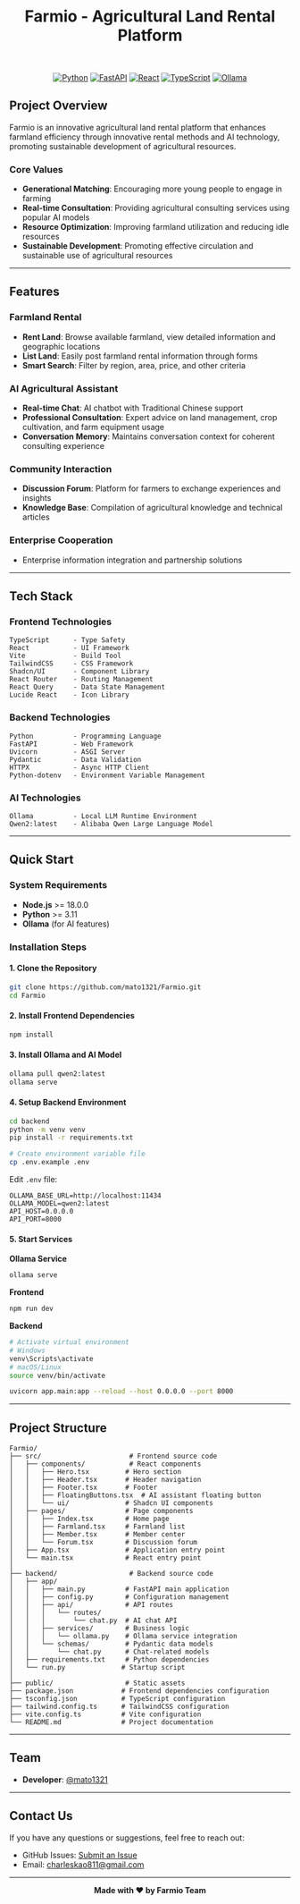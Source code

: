 <div align="center">

# Farmio - Agricultural Land Rental Platform

<br/>

[![Python](https://img.shields.io/badge/Python-≥3.11-3776AB.svg?logo=python)](https://www.python.org/)
[![FastAPI](https://img.shields.io/badge/FastAPI-0.104.1-009688.svg?logo=fastapi)](https://fastapi.tiangolo.com/)
[![React](https://img.shields.io/badge/React-18.3.1-61DAFB.svg?logo=react)](https://reactjs.org/)
[![TypeScript](https://img.shields.io/badge/TypeScript-5.8.3-3178C6.svg?logo=typescript)](https://www.typescriptlang.org/)
[![Ollama](https://img.shields.io/badge/Ollama-AI-000000.svg?logo=ollama)](https://ollama.ai/)

</div>

## Project Overview

Farmio is an innovative agricultural land rental platform that enhances farmland efficiency through innovative rental methods and AI technology, promoting sustainable development of agricultural resources.

### Core Values

- **Generational Matching**: Encouraging more young people to engage in farming
- **Real-time Consultation**: Providing agricultural consulting services using popular AI models
- **Resource Optimization**: Improving farmland utilization and reducing idle resources
- **Sustainable Development**: Promoting effective circulation and sustainable use of agricultural resources

---

## Features

### Farmland Rental
- **Rent Land**: Browse available farmland, view detailed information and geographic locations
- **List Land**: Easily post farmland rental information through forms
- **Smart Search**: Filter by region, area, price, and other criteria

### AI Agricultural Assistant
- **Real-time Chat**: AI chatbot with Traditional Chinese support
- **Professional Consultation**: Expert advice on land management, crop cultivation, and farm equipment usage
- **Conversation Memory**: Maintains conversation context for coherent consulting experience

### Community Interaction
- **Discussion Forum**: Platform for farmers to exchange experiences and insights
- **Knowledge Base**: Compilation of agricultural knowledge and technical articles

### Enterprise Cooperation
- Enterprise information integration and partnership solutions

---

## Tech Stack

### Frontend Technologies

```
TypeScript      - Type Safety
React           - UI Framework
Vite            - Build Tool
TailwindCSS     - CSS Framework
Shadcn/UI       - Component Library
React Router    - Routing Management
React Query     - Data State Management
Lucide React    - Icon Library
```

### Backend Technologies

```
Python          - Programming Language
FastAPI         - Web Framework
Uvicorn         - ASGI Server
Pydantic        - Data Validation
HTTPX           - Async HTTP Client
Python-dotenv   - Environment Variable Management
```

### AI Technologies

```
Ollama          - Local LLM Runtime Environment
Qwen2:latest    - Alibaba Qwen Large Language Model
```

---

## Quick Start

### System Requirements

- **Node.js** >= 18.0.0
- **Python** >= 3.11
- **Ollama** (for AI features)

### Installation Steps

#### 1. Clone the Repository

```bash
git clone https://github.com/mato1321/Farmio.git
cd Farmio
```

#### 2. Install Frontend Dependencies

```bash
npm install
```

#### 3. Install Ollama and AI Model

```bash
ollama pull qwen2:latest
ollama serve
```

#### 4. Setup Backend Environment

```bash
cd backend
python -m venv venv
pip install -r requirements.txt

# Create environment variable file
cp .env.example .env
```

Edit `.env` file:

```env
OLLAMA_BASE_URL=http://localhost:11434
OLLAMA_MODEL=qwen2:latest
API_HOST=0.0.0.0
API_PORT=8000
```

#### 5. Start Services

**Ollama Service**
```bash
ollama serve
```

**Frontend**
```bash
npm run dev
```

**Backend**
```bash
# Activate virtual environment
# Windows
venv\Scripts\activate
# macOS/Linux
source venv/bin/activate

uvicorn app.main:app --reload --host 0.0.0.0 --port 8000
```
---

## Project Structure

```
Farmio/
├── src/                      # Frontend source code
│   ├── components/           # React components
│   │   ├── Hero.tsx         # Hero section
│   │   ├── Header.tsx       # Header navigation
│   │   ├── Footer.tsx       # Footer
│   │   ├── FloatingButtons.tsx  # AI assistant floating button
│   │   └── ui/              # Shadcn UI components
│   ├── pages/               # Page components
│   │   ├── Index.tsx        # Home page
│   │   ├── Farmland.tsx     # Farmland list
│   │   ├── Member.tsx       # Member center
│   │   └── Forum.tsx        # Discussion forum
│   ├── App.tsx              # Application entry point
│   └── main.tsx             # React entry point
│
├── backend/                  # Backend source code
│   ├── app/
│   │   ├── main.py          # FastAPI main application
│   │   ├── config.py        # Configuration management
│   │   ├── api/             # API routes
│   │   │   └── routes/
│   │   │       └── chat.py  # AI chat API
│   │   ├── services/        # Business logic
│   │   │   └── ollama.py    # Ollama service integration
│   │   └── schemas/         # Pydantic data models
│   │       └── chat.py      # Chat-related models
│   ├── requirements.txt     # Python dependencies
│   └── run.py              # Startup script
│
├── public/                  # Static assets
├── package.json            # Frontend dependencies configuration
├── tsconfig.json           # TypeScript configuration
├── tailwind.config.ts      # TailwindCSS configuration
├── vite.config.ts          # Vite configuration
└── README.md               # Project documentation
```

---

## Team

- **Developer**: [@mato1321](https://github.com/mato1321)

---

## Contact Us

If you have any questions or suggestions, feel free to reach out:

- GitHub Issues: [Submit an Issue](https://github.com/mato1321/Farmio/issues)
- Email: charleskao811@gmail.com

---

<div align="center">

**Made with ❤️ by Farmio Team**

</div>